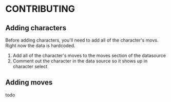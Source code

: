 # CONTRIBUTING

## Adding characters

Before adding characters, you'll need to add all of the character's movs. Right now the data is hardcoded.

1. Add all of the character's moves to the moves section of the datasource
2. Comment out the character in the data source so it shows up in character select

## Adding moves

todo
